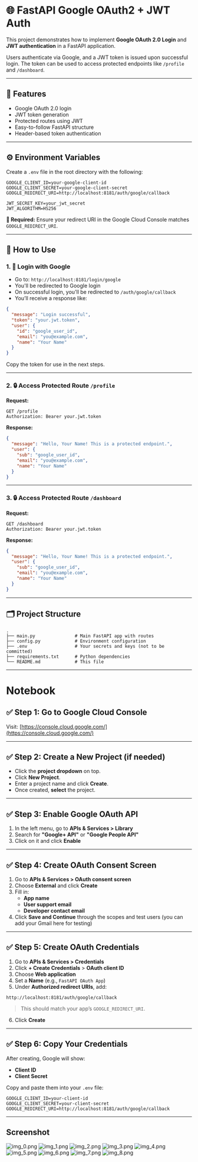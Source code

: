 # 🌐 FastAPI Google OAuth2 + JWT Auth

This project demonstrates how to implement **Google OAuth 2.0 Login** and **JWT authentication** in a FastAPI
application.

Users authenticate via Google, and a JWT token is issued upon successful login. The token can be used to access
protected endpoints like `/profile` and `/dashboard`.

---

## 🚀 Features

- Google OAuth 2.0 login
- JWT token generation
- Protected routes using JWT
- Easy-to-follow FastAPI structure
- Header-based token authentication

---

## ⚙️ Environment Variables

Create a `.env` file in the root directory with the following:

```env
GOOGLE_CLIENT_ID=your-google-client-id
GOOGLE_CLIENT_SECRET=your-google-client-secret
GOOGLE_REDIRECT_URI=http://localhost:8181/auth/google/callback

JWT_SECRET_KEY=your_jwt_secret
JWT_ALGORITHM=HS256
````

**🔐 Required:**
Ensure your redirect URI in the Google Cloud Console matches `GOOGLE_REDIRECT_URI`.

---

## 🧪 How to Use

### 1. 🔗 Login with Google

* Go to: `http://localhost:8181/login/google`
* You'll be redirected to Google login
* On successful login, you'll be redirected to `/auth/google/callback`
* You’ll receive a response like:

```json
{
  "message": "Login successful",
  "token": "your.jwt.token",
  "user": {
    "id": "google_user_id",
    "email": "you@example.com",
    "name": "Your Name"
  }
}
```

Copy the token for use in the next steps.

---

### 2. 🔒 Access Protected Route `/profile`

**Request:**

```http
GET /profile
Authorization: Bearer your.jwt.token
```

**Response:**

```json
{
  "message": "Hello, Your Name! This is a protected endpoint.",
  "user": {
    "sub": "google_user_id",
    "email": "you@example.com",
    "name": "Your Name"
  }
}
```

---

### 3. 🔒 Access Protected Route `/dashboard`

**Request:**

```http
GET /dashboard
Authorization: Bearer your.jwt.token
```

**Response:**

```json
{
  "message": "Hello, Your Name! This is a protected endpoint.",
  "user": {
    "sub": "google_user_id",
    "email": "you@example.com",
    "name": "Your Name"
  }
}
```

---

## 🗂️ Project Structure

```
.
├── main.py               # Main FastAPI app with routes
├── config.py             # Environment configuration
├── .env                  # Your secrets and keys (not to be committed)
├── requirements.txt      # Python dependencies
└── README.md             # This file
```

---

# Notebook

## ✅ Step 1: Go to Google Cloud Console

Visit: [https://console.cloud.google.com/](https://console.cloud.google.com/)

---

## ✅ Step 2: Create a New Project (if needed)

* Click the **project dropdown** on top.
* Click **New Project**.
* Enter a project name and click **Create**.
* Once created, **select** the project.

---

## ✅ Step 3: Enable Google OAuth API

1. In the left menu, go to **APIs & Services > Library**
2. Search for **"Google+ API"** or **"Google People API"**
3. Click on it and click **Enable**

---

## ✅ Step 4: Create OAuth Consent Screen

1. Go to **APIs & Services > OAuth consent screen**
2. Choose **External** and click **Create**
3. Fill in:
    * **App name**
    * **User support email**
    * **Developer contact email**
4. Click **Save and Continue** through the scopes and test users (you can add your Gmail here for testing)

---

## ✅ Step 5: Create OAuth Credentials

1. Go to **APIs & Services > Credentials**
2. Click **+ Create Credentials** > **OAuth client ID**
3. Choose **Web application**
4. Set a **Name** (e.g., `FastAPI OAuth App`)
5. Under **Authorized redirect URIs**, add:

```
http://localhost:8181/auth/google/callback
```

> This should match your app’s `GOOGLE_REDIRECT_URI`.

6. Click **Create**

---

## ✅ Step 6: Copy Your Credentials

After creating, Google will show:

* **Client ID**
* **Client Secret**

Copy and paste them into your `.env` file:

```env
GOOGLE_CLIENT_ID=your-client-id
GOOGLE_CLIENT_SECRET=your-client-secret
GOOGLE_REDIRECT_URI=http://localhost:8181/auth/google/callback
```

---

## Screenshot
![img_0.png](../3_With_Google/img_0.png)
![img_1.png](../3_With_Google/img_1.png)
![img_2.png](../3_With_Google/img_2.png)
![img_3.png](../3_With_Google/img_3.png)
![img_4.png](../3_With_Google/img_4.png)
![img_5.png](../3_With_Google/img_5.png)
![img_6.png](../3_With_Google/img_6.png)
![img_7.png](../3_With_Google/img_7.png)
![img_8.png](../3_With_Google/img_8.png)